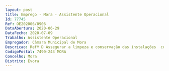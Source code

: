 ```yaml
--- 
layout: post
title: Emprego - Mora - Assistente Operacional
Id: 77745
Ref: OE202006/0906
DataAbertura: 2020-06-29
DataFecho: 2020-07-09
Trabalho: Assistente Operacional
Empregador: Câmara Municipal de Mora
Descricao: Refª D Assegurar a limpeza e conservação das instalações  colaborar, eventualmente, nos trabalhos auxiliares de montagem, desmontagem e conservação de equipamentos  realizar tarefas de arrumação e distribuição. Executar outras tarefas simples, de apoio elementar e carácter manual exigindo conhecimentos práticos.
CodigoPostal: 7490-243 MORA
Concelho: Mora
Distrito: Évora
--- 
```

